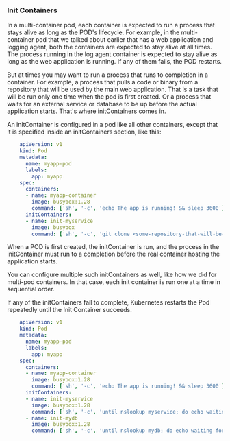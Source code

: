 ### Init Containers

In a multi-container pod, each container is expected to run a process that stays alive as long as the POD's lifecycle.
For example, in the multi-container pod that we talked about earlier that has a web application and logging agent, both the containers are expected to stay alive at all times. The process running in the log agent container is expected to stay alive as long as the web application is running. If any of them fails, the POD restarts.


But at times you may want to run a process that runs to completion in a container.
For example, a process that pulls a code or binary from a repository that will be used by the main web application.
That is a task that will be run only one time when the pod is first created. Or a process that waits for an external service or database to be up before the actual application starts. That's where initContainers comes in.


An initContainer is configured in a pod like all other containers, except that it is specified inside an initContainers section, like this:

```yaml
    apiVersion: v1
    kind: Pod
    metadata:
      name: myapp-pod
      labels:
        app: myapp
    spec:
      containers:
      - name: myapp-container
        image: busybox:1.28
        command: ['sh', '-c', 'echo The app is running! && sleep 3600']
      initContainers:
      - name: init-myservice
        image: busybox
        command: ['sh', '-c', 'git clone <some-repository-that-will-be-used-by-application> ;']
```

When a POD is first created, the initContainer is run, and the process in the initContainer must run to a completion before the real container
hosting the application starts.

You can configure multiple such initContainers as well, like how we did for multi-pod containers.
In that case, each init container is run one at a time in sequential order.

If any of the initContainers fail to complete, Kubernetes restarts the Pod repeatedly until the Init Container succeeds.

```yaml
    apiVersion: v1
    kind: Pod
    metadata:
      name: myapp-pod
      labels:
        app: myapp
    spec:
      containers:
      - name: myapp-container
        image: busybox:1.28
        command: ['sh', '-c', 'echo The app is running! && sleep 3600']
      initContainers:
      - name: init-myservice
        image: busybox:1.28
        command: ['sh', '-c', 'until nslookup myservice; do echo waiting for myservice; sleep 2; done;']
      - name: init-mydb
        image: busybox:1.28
        command: ['sh', '-c', 'until nslookup mydb; do echo waiting for mydb; sleep 2; done;']
```

